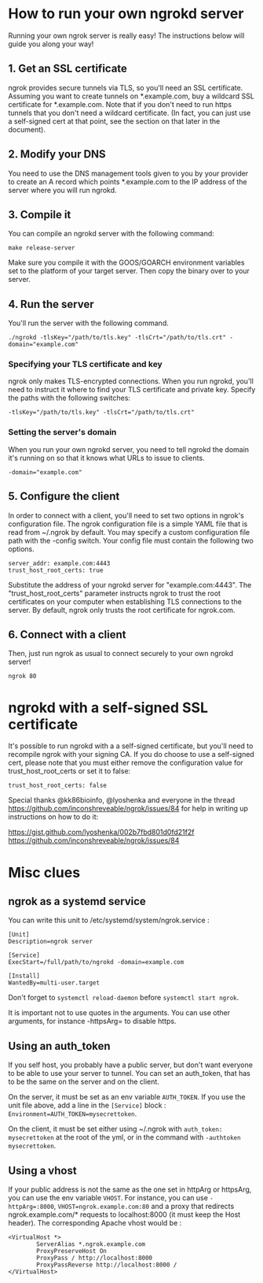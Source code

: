 # How to run your own ngrokd server

Running your own ngrok server is really easy! The instructions below will guide you along your way!

## 1. Get an SSL certificate
ngrok provides secure tunnels via TLS, so you'll need an SSL certificate. Assuming you want to create
tunnels on *.example.com, buy a wildcard SSL certificate for *.example.com. Note that if you
don't need to run https tunnels that you don't need a wildcard certificate. (In fact, you can
just use a self-signed cert at that point, see the section on that later in the document).

## 2. Modify your DNS
You need to use the DNS management tools given to you by your provider to create an A
record which points *.example.com to the IP address of the server where you will run ngrokd.

## 3. Compile it
You can compile an ngrokd server with the following command:

	make release-server

Make sure you compile it with the GOOS/GOARCH environment variables set to the platform of
your target server. Then copy the binary over to your server.

## 4. Run the server
You'll run the server with the following command.


	./ngrokd -tlsKey="/path/to/tls.key" -tlsCrt="/path/to/tls.crt" -domain="example.com"

### Specifying your TLS certificate and key
ngrok only makes TLS-encrypted connections. When you run ngrokd, you'll need to instruct it
where to find your TLS certificate and private key. Specify the paths with the following switches:

	-tlsKey="/path/to/tls.key" -tlsCrt="/path/to/tls.crt"

### Setting the server's domain
When you run your own ngrokd server, you need to tell ngrokd the domain it's running on so that it
knows what URLs to issue to clients.

	-domain="example.com"

## 5. Configure the client
In order to connect with a client, you'll need to set two options in ngrok's configuration file.
The ngrok configuration file is a simple YAML file that is read from ~/.ngrok by default. You may specify
a custom configuration file path with the -config switch. Your config file must contain the following two
options.

	server_addr: example.com:4443
	trust_host_root_certs: true

Substitute the address of your ngrokd server for "example.com:4443". The "trust_host_root_certs" parameter instructs
ngrok to trust the root certificates on your computer when establishing TLS connections to the server. By default, ngrok
only trusts the root certificate for ngrok.com.

## 6. Connect with a client
Then, just run ngrok as usual to connect securely to your own ngrokd server!

	ngrok 80

# ngrokd with a self-signed SSL certificate
It's possible to run ngrokd with a a self-signed certificate, but you'll need to recompile ngrok with your signing CA.
If you do choose to use a self-signed cert, please note that you must either remove the configuration value for
trust_host_root_certs or set it to false:

    trust_host_root_certs: false

Special thanks @kk86bioinfo, @lyoshenka and everyone in the thread https://github.com/inconshreveable/ngrok/issues/84 for help in writing up instructions on how to do it:

https://gist.github.com/lyoshenka/002b7fbd801d0fd21f2f
https://github.com/inconshreveable/ngrok/issues/84

# Misc clues

## ngrok as a systemd service

You can write this unit to /etc/systemd/system/ngrok.service :
```
[Unit]
Description=ngrok server

[Service]
ExecStart=/full/path/to/ngrokd -domain=example.com

[Install]
WantedBy=multi-user.target
```

Don't forget to `systemctl reload-daemon` before `systemctl start ngrok`.

It is important not to use quotes in the arguments. You can use other arguments, for instance -httpsArg= to disable https.

## Using an auth_token

If you self host, you probably have a public server, but don't want everyone to be able to use your server to tunnel. You can set an auth_token, that has to be the same on the server and on the client.

On the server, it must be set as an env variable `AUTH_TOKEN`. If you use the unit file above, add a line in the `[Service]` block : `Environment=AUTH_TOKEN=mysecrettoken`.

On the client, it must be set either using ~/.ngrok with `auth_token: mysecrettoken` at the root of the yml, or in the command with `-authtoken mysecrettoken`.

## Using a vhost

If your public address is not the same as the one set in httpArg or httpsArg, you can use the env variable `VHOST`. For instance, you can use `-httpArg=:8000`, `VHOST=ngrok.example.com:80` and a proxy that redirects ngrok.example.com/\* requests to localhost:8000 (it must keep the Host header). The corresponding Apache vhost would be :
```
<VirtualHost *>
        ServerAlias *.ngrok.example.com
        ProxyPreserveHost On
        ProxyPass / http://localhost:8000
        ProxyPassReverse http://localhost:8000 /
</VirtualHost>
```
